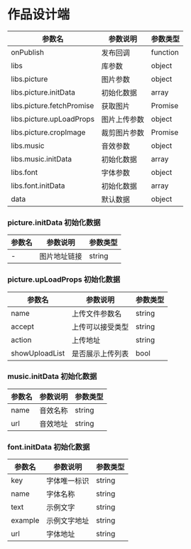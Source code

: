 # 作品设计端

参数名 | 参数说明 |  参数类型  
-|-|-
onPublish | 发布回调 | function
libs | 库参数 | object
libs.picture | 图片参数 | object
libs.picture.initData | 初始化数据 | array
libs.picture.fetchPromise | 获取图片 | Promise
libs.picture.upLoadProps | 图片上传参数 | object
libs.picture.cropImage | 裁剪图片参数 | Promise
libs.music | 音效参数 | object
libs.music.initData | 初始化数据 | array
libs.font | 字体参数 | object
libs.font.initData | 初始化数据 | array
data | 默认数据 | object

### picture.initData 初始化数据

参数名 | 参数说明 |  参数类型  
-|-|-
- | 图片地址链接 | string

### picture.upLoadProps 初始化数据

参数名 | 参数说明 |  参数类型  
-|-|-
name | 上传文件参数名 | string
accept | 上传可以接受类型 | string
action | 上传地址 | string
showUploadList | 是否展示上传列表 | bool

### music.initData 初始化数据

参数名 | 参数说明 |  参数类型  
-|-|-
name | 音效名称 | string
url | 音效地址 | string

### font.initData 初始化数据

参数名 | 参数说明 |  参数类型  
-|-|-
key | 字体唯一标识 | string
name | 字体名称 | string
text | 示例文字 | string
example | 示例文字地址 | string
url | 字体地址 | string